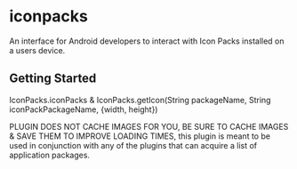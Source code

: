 # iconpacks

An interface for Android developers to interact with Icon Packs installed on a users device.

## Getting Started

IconPacks.iconPacks
&
IconPacks.getIcon(String packageName, String iconPackPackageName, {width, height})


PLUGIN DOES NOT CACHE IMAGES FOR YOU, BE SURE TO CACHE IMAGES & SAVE THEM TO IMPROVE LOADING TIMES, this plugin is meant to be used in conjunction with any of the plugins that can acquire a list of application packages.
